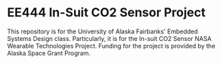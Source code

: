 # EE444 In-Suit CO2 Sensor Project
This repository is for the University of Alaska Fairbanks' Embedded Systems Design class. 
Particularly, it is for the In-suit CO2 Sensor NASA Wearable Technologies Project. 
Funding for the project is provided by the Alaska Space Grant Program.
